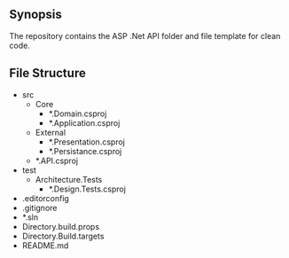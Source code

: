 ## Synopsis
The repository contains the ASP .Net API folder and file template for clean code.

## File Structure
- src
  - Core
    - *.Domain.csproj
    - *.Application.csproj
  - External
    - *.Presentation.csproj
    - *.Persistance.csproj
  - *.API.csproj
- test
  - Architecture.Tests
    - *.Design.Tests.csproj
- .editorconfig
- .gitignore
- *.sln
- Directory.build.props
- Directory.Build.targets
- README.md
